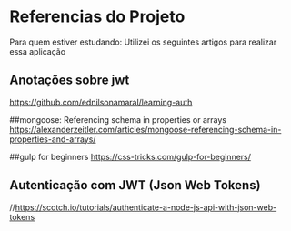 # Referencias do Projeto
Para quem estiver estudando: Utilizei os seguintes artigos para realizar essa aplicação

## Anotações sobre jwt
https://github.com/ednilsonamaral/learning-auth

##mongoose: Referencing schema in properties or arrays
https://alexanderzeitler.com/articles/mongoose-referencing-schema-in-properties-and-arrays/

##gulp for beginners
https://css-tricks.com/gulp-for-beginners/

## Autenticação com JWT (Json Web Tokens)
//https://scotch.io/tutorials/authenticate-a-node-js-api-with-json-web-tokens